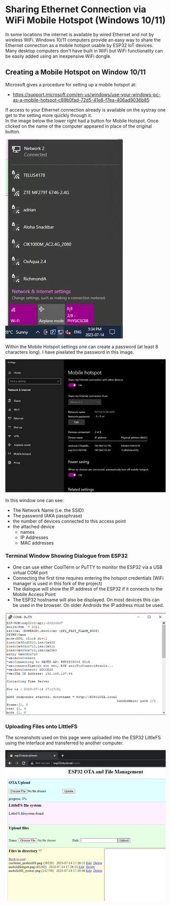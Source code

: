 # Sharing Ethernet Connection via WiFi Mobile Hotspot (Windows 10/11)

In some locations the internet is available by wired Ethernet and not by wireless WiFi. Windows 10/11 computers provide an easy way to share the
Ethernet connection as a mobile hotspot usable by ESP32 IoT devices. Many desktop computers don't have built in WiFi but WiFi functionality can be 
easily added using an inexpensive WiFi dongle.

## Creating a Mobile Hotspot on Window 10/11

Microsoft gives a procedure for setting up a  mobile hotspot at:

* https://support.microsoft.com/en-us/windows/use-your-windows-pc-as-a-mobile-hotspot-c89b0fad-72d5-41e8-f7ea-406ad9036b85

If access to your Ethernet connection already is available on the systray one get to the setting more quickly through it. \
In the image below the lower right had a button for Mobile Hotspot. Once clicked on the name of the computer appeared in 
place of the original button.

![](img/hotspot/mobilleHS_systray.png)

Within the Mobile Hotspot settings one can create a password (at least 8 characters long). I have pixelated the password in this image.

![](img/hotspot/mobileHotspot.png)

In this window one can see:

* The Network Name (i.e. the SSID)
* The password (AKA passphrase)
* the number of devices connected to this access point
* the attached device
    * names
	* IP Addresses
	* MAC addresses
	
### Terminal Window Showing Dialogue from ESP32

* One can use either CoolTerm or PuTTY to monitor the ESP32 via a USB virtual COM port
* Connecting the first time requires entering the hotspot credentials (WiFi manager is used in this fork of the project)
* The dialogue will show the IP address of the ESP32 if it connects to the Mobile Access Point
* The ESP32 hostname will also be displayed. On most devices this can be used in the browser. On older Androids the IP address must 
  be used.
  
![](img/hotspot/coolterm_mobileHS.png)

### Uploading Files onto LittleFS

The screanshots used on this page were uploaded into the ESP32 LittleFS using the interface and transferred to another computer.

![](img/hotspot/esp32_FM_CoolTerm.png)
	
	